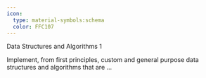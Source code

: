 ```yaml
---
icon:
  type: material-symbols:schema
  color: FFC107
---
```


Data Structures and Algorithms 1

Implement, from first principles, custom and general purpose data structures and algorithms that are ... 
